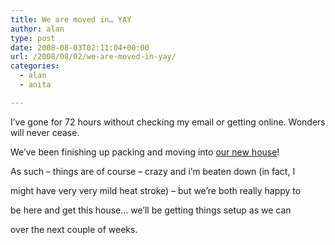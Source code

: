 ```yaml
---
title: We are moved in… YAY
author: alan
type: post
date: 2008-08-03T02:11:04+00:00
url: /2008/08/02/we-are-moved-in-yay/
categories:
  - alan
  - anita

---
```

I&#8217;ve gone for 72 hours without checking my email or getting online. Wonders will never cease.

We&#8217;ve been finishing up packing and moving into [our new house][1]!

As such &#8211; things are of course &#8211; crazy and i&#8217;m beaten down (in fact, I

might have very very mild heat stroke) &#8211; but we&#8217;re both really happy to

be here and get this house&#8230; we&#8217;ll be getting things setup as we can

over the next couple of weeks.


 [1]: http://maps.google.com/maps?q=183+coral+ave,+40206&ie=UTF8&ll=38.262614,-85.708895&spn=0.009839,0.017703&t=h&z=16&layer=c&cbll=38.258643,-85.708742&panoid=IDCXhgtxSVRPEPhAUFrcZA&cbp=1,115.42973962780087,,0,-9.585467511559187
